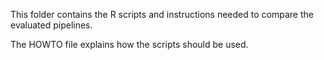 This folder contains the R scripts and instructions needed to compare the evaluated pipelines.

The HOWTO file explains how the scripts should be used.
